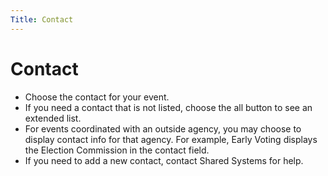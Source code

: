 ```yaml
---
Title: Contact
---
```

# Contact

- Choose the contact for your event.
- If you need a contact that is not listed, choose the all button to see an extended list.
- For events coordinated with an outside agency, you may choose to display contact info for that agency. For example, Early Voting displays the Election Commission in the contact field.
- If you need to add a new contact, contact Shared Systems for help.
